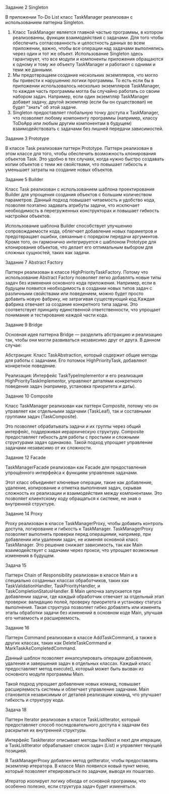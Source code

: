 Задание 2 Singleton

В приложении To-Do List класс TaskManager реализован с использованием паттерна Singleton.
1. Класс TaskManager является главной частью программы, в котором реализованны, функции взаимодействия с задачами. Для того чтобы обеспечить согласованность и целостность данных во всем приложении, важно, чтобы все операции над задачами выполнялись через один и тот же объект. Использование Singleton здесь гарантирует, что все модули и компоненты приложения обращаются к одному и тому же объекту TaskManager и работают с одними и теми же данными.
2. Мы предотвращаем создание нескольких экземпляров, что могло бы привести к нарушению логики программы. То есть если бы в приложении использовалось несколько экземпляров TaskManager, то каждая часть программы могла бы случайно работать со своим набором задач. Например, если один экземпляр TaskManager добавит задачу, другой экземпляр (если бы он существовал) не будет "знать" об этой задаче.
3. Singleton предоставляет глобальную точку доступа к TaskManager, что позволяет любому компоненту программы (например, классу ToDoApp или любым другим компонентам в будущем) взаимодействовать с задачами без лишней передачи зависимостей.


Задание 3 Prototype

В классе Task реализован паттерн Prototype.
Паттерн реализован в этом классе для того, чтобы обеспечить возможность клонирования объектов Task. Это удобно в тех случаях, когда нужно быстро создавать копии объектов с теми же свойствами, что повышает гибкость и уменьшает затраты на создание новых объектов.

Задание 5 Builder

Класс Task реализован с использованием шаблона проектирования Builder для упрощения создания объектов с большим количеством параметров. Данный подход повышает читаемость и удобство кода, позволяя поэтапно задавать атрибуты задачи, что исключает необходимость в перегруженных конструкторах и повышает гибкость настройки объектов.

Использование шаблона Builder способствует улучшению сопровождаемости кода, облегчает добавление новых параметров и предотвращает ошибки, связанные с порядком передачи аргументов. Кроме того, он гармонично интегрируется с шаблоном Prototype для клонирования объектов, что делает его оптимальным выбором для сложных сущностей, таких как задачи.

Задание 7 Abstract Factory

Паттерн реализован в классе HighPriorityTaskFactory. Потому что использование Abstract Factory позволяет легко добавлять новые типы задач без изменения основного кода приложения. Например, если в будущем появится необходимость в создании новых типов задач с различными свойствами или поведением, можно будет просто добавить новую фабрику, не затрагивая существующий код.Каждая фабрика отвечает за создание конкретного типа задачи. Это соответствует принципу единственной ответственности, что упрощает понимание и тестирование каждой части кода.

Задание 9 Bridge

Основная идея паттерна Bridge — разделить абстракцию и реализацию так, чтобы они могли развиваться независимо друг от друга. В данном случае:

Абстракция: Класс TaskAbstraction, который содержит общие методы для работы с задачами. Его потомок  HighPriorityTask, добавляют конкретное поведение.

Реализация: Интерфейс TaskTypeImplementor и его реализация HighPriorityTaskImplementor, управляют деталями конкретного поведения задач (например, установка приоритета и даты).

Задание 10 Composite

Класс TaskManager реализован как паттерн Composite, потому что он управляет как отдельными задачами (TaskLeaf), так и составными группами задач (TaskComposite). 

Это позволяет обрабатывать задачи и их группы через общий интерфейс, поддерживая иерархическую структуру. Composite предоставляет гибкость для работы с простыми и сложными структурами задач одинаково. Такой подход упрощает управление задачами независимо от их сложности.

Задание 12 Facade

TaskManagerFacade реализован как Facade для предоставления упрощённого интерфейса к функциям управления задачами. 

Этот класс объединяет ключевые операции, такие как добавление, удаление, копирование и отметка выполнения задач, скрывая сложность их реализации и взаимодействия между компонентами. 
Это позволяет клиентскому коду обращаться к системе, не зная о внутренней структуре.

Задание 14 Proxy

Proxy реализован в классе TaskManagerProxy, чтобы добавить контроль доступа, логирование и гибкость к TaskManager. 
TaskManagerProxy позволяет выполнять проверки перед операциями, например, при добавлении или удалении задач, не изменяя основной класс TaskManager.
Это решение снижает зависимость, так как Main взаимодействует с задачами через прокси, что упрощает возможные изменения в будущем.

Задача 15

Паттерн Chain of Responsibility реализован в классе Main и в специально созданных классах обработчиков, таких как TaskValidationHandler, TaskPriorityHandler, и TaskCompletionStatusHandler. 
В Main цепочка запускается при добавлении задачи, где каждый обработчик отвечает за отдельный этап проверки: валидацию полей, проверку приоритета и установку статуса выполнения. 
Такая структура позволяет гибко добавлять или изменять этапы обработки задачи без изменений в основном коде Main, улучшая его читаемость и расширяемость.

Задание 16

Паттерн Command реализован в классе AddTaskCommand, а также в других классах, таких как DeleteTaskCommand и MarkTaskAsCompletedCommand. 

Данный шаблон позволяет инкапсулировать операции добавления, удаления и завершения задач в отдельных классах. Каждый класс предоставляет метод execute(), который может быть вызван из основного модуля программы Main.

Такой подход упрощает добавление новых команд, повышает расширяемость системы и облегчает управление задачами.  Main становится независимым от деталей реализации команд, что улучшает гибкость и структуру кода.

Задача 18

Паттерн Iterator реализован в классе TaskListIterator, который предоставляет способ последовательного доступа к задачам без раскрытия их внутренней структуры. 

Интерфейс TaskIterator описывает методы hasNext и next для итерации, а TaskListIterator обрабатывает список задач (List<Task>) и управляет текущей позицией. 

В TaskManagerProxy добавлен метод getIterator, чтобы предоставлять экземпляр итератора. В классе Main появился новый пункт меню, который позволяет итерироваться по задачам, выводя их пошагово. 

Итератор изолирует логику обхода от основной программы, что особенно полезно, если структура задач будет изменяться. 